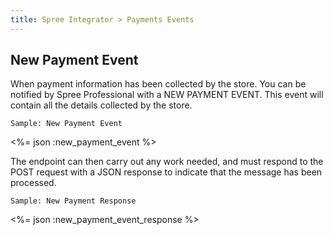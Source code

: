 ```yaml
---
title: Spree Integrator > Payments Events
---
```


## New Payment Event

When payment information has been collected by the store.  You can be notified by Spree Professional with a NEW PAYMENT EVENT. This event will contain all the details collected by the store.

<pre class="headers"><code>Sample: New Payment Event</code></pre>

<%= json :new_payment_event %>

The endpoint can then carry out any work needed, and must respond to the POST request with a JSON response to indicate that the message has been processed.

<pre class="headers"><code>Sample: New Payment Response</code></pre>

<%= json :new_payment_event_response %>
